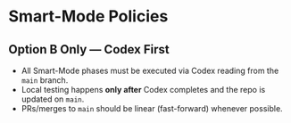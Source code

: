 # Smart-Mode Policies

## Option B Only — Codex First
- All Smart-Mode phases must be executed via Codex reading from the `main` branch.
- Local testing happens **only after** Codex completes and the repo is updated on `main`.
- PRs/merges to `main` should be linear (fast-forward) whenever possible.
